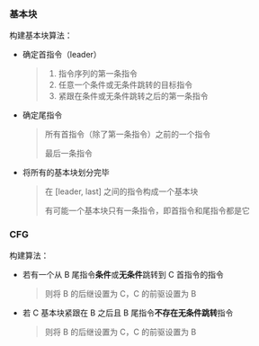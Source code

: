 ### 基本块

构建基本块算法：

- 确定首指令（leader）

  > 1. 指令序列的第一条指令
  > 2. 任意一个条件或无条件跳转的目标指令
  > 3. 紧跟在条件或无条件跳转之后的第一条指令

- 确定尾指令

  > 所有首指令（除了第一条指令）之前的一个指令
  >
  > 最后一条指令

- 将所有的基本块划分完毕

  > 在 [leader, last] 之间的指令构成一个基本块
  >
  > 有可能一个基本块只有一条指令，即首指令和尾指令都是它





### CFG

构建算法：

- 若有一个从 B 尾指令**条件**或**无条件**跳转到 C 首指令的指令

  > 则将 B 的后继设置为 C，C 的前驱设置为 B

- 若 C 基本块紧跟在 B 之后且 B 尾指令**不存在无条件跳转**指令

  > 则将 B 的后继设置为 C，C 的前驱设置为 B